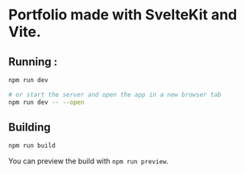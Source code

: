 # Portfolio made with SvelteKit and Vite.

## Running :

```bash
npm run dev

# or start the server and open the app in a new browser tab
npm run dev -- --open
```

## Building

```bash
npm run build
```

You can preview the build with `npm run preview`.
